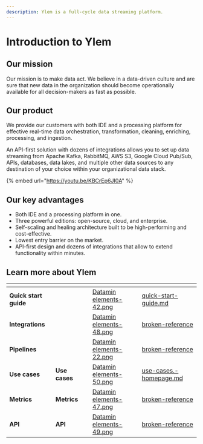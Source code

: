 ```yaml
---
description: Ylem is a full-cycle data streaming platform.
---
```


# Introduction to Ylem

## **Our mission**

Our mission is to make data act. We believe in a data-driven culture and are sure that new data in the organization should become operationally available for all decision-makers as fast as possible.

## **Our product**

We provide our customers with both IDE and a processing platform for effective real-time data orchestration, transformation, cleaning, enriching, processing, and ingestion.

An API-first solution with dozens of integrations allows you to set up data streaming from Apache Kafka, RabbitMQ, AWS S3, Google Cloud Pub/Sub, APIs, databases, data lakes, and multiple other data sources to any destination of your choice within your organizational data stack.

{% embed url="https://youtu.be/KBCrEp6JI0A" %}

## **Our key advantages**

* Both IDE and a processing platform in one.
* Three powerful editions: open-source, cloud, and enterprise.
* Self-scaling and healing architecture built to be high-performing and cost-effective.
* Lowest entry barrier on the market.
* API-first design and dozens of integrations that allow to extend functionality within minutes.

## Learn more about Ylem

<table data-view="cards"><thead><tr><th></th><th data-hidden></th><th data-hidden></th><th data-hidden data-card-cover data-type="files"></th><th data-hidden data-card-target data-type="content-ref"></th></tr></thead><tbody><tr><td><strong>Quick start guide</strong></td><td></td><td></td><td><a href=".gitbook/assets/Datamin elements-42.png">Datamin elements-42.png</a></td><td><a href="general-information/quick-start-guide.md">quick-start-guide.md</a></td></tr><tr><td><strong>Integrations</strong></td><td></td><td></td><td><a href=".gitbook/assets/Datamin elements-48.png">Datamin elements-48.png</a></td><td><a href="broken-reference/">broken-reference</a></td></tr><tr><td><strong>Pipelines</strong></td><td></td><td></td><td><a href=".gitbook/assets/Datamin elements-22.png">Datamin elements-22.png</a></td><td><a href="broken-reference/">broken-reference</a></td></tr><tr><td><strong>Use cases</strong></td><td><strong>Use cases</strong></td><td></td><td><a href=".gitbook/assets/Datamin elements-50.png">Datamin elements-50.png</a></td><td><a href="use-cases/use-cases.-homepage.md">use-cases.-homepage.md</a></td></tr><tr><td><strong>Metrics</strong></td><td><strong>Metrics</strong></td><td></td><td><a href=".gitbook/assets/Datamin elements-47.png">Datamin elements-47.png</a></td><td><a href="broken-reference/">broken-reference</a></td></tr><tr><td><strong>API</strong></td><td><strong>API</strong></td><td></td><td><a href=".gitbook/assets/Datamin elements-49.png">Datamin elements-49.png</a></td><td><a href="broken-reference/">broken-reference</a></td></tr></tbody></table>
